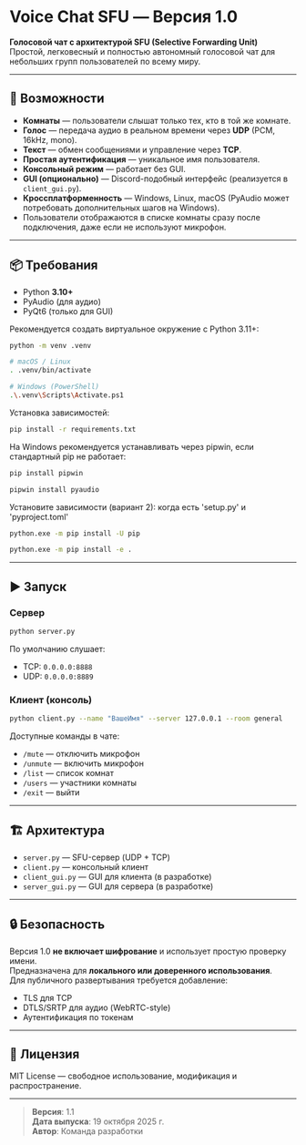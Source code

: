 # Voice Chat SFU — Версия 1.0

**Голосовой чат с архитектурой SFU (Selective Forwarding Unit)**  
Простой, легковесный и полностью автономный голосовой чат для небольших групп пользователей по всему миру.

---

## 🎯 Возможности

- **Комнаты** — пользователи слышат только тех, кто в той же комнате.
- **Голос** — передача аудио в реальном времени через **UDP** (PCM, 16kHz, mono).
- **Текст** — обмен сообщениями и управление через **TCP**.
- **Простая аутентификация** — уникальное имя пользователя.
- **Консольный режим** — работает без GUI.
- **GUI (опционально)** — Discord-подобный интерфейс (реализуется в `client_gui.py`).
- **Кроссплатформенность** — Windows, Linux, macOS (PyAudio может потребовать дополнительных шагов на Windows).
- Пользователи отображаются в списке комнаты сразу после подключения, даже если не используют микрофон.
---

## 📦 Требования

- Python **3.10+**
- PyAudio (для аудио)
- PyQt6 (только для GUI)

Рекомендуется создать виртуальное окружение с Python 3.11+:

```bash
python -m venv .venv
```
```bash
# macOS / Linux
. .venv/bin/activate
```
```bash
# Windows (PowerShell)
.\.venv\Scripts\Activate.ps1
```

Установка зависимостей:
```bash
pip install -r requirements.txt
```
На Windows рекомендуется устанавливать через pipwin, если стандартный pip не работает:
```bash
pip install pipwin
```
```bash
pipwin install pyaudio
```

Установите зависимости (вариант 2):
когда есть 'setup.py' и 'pyproject.toml'
```bash
python.exe -m pip install -U pip
```
```bash
python.exe -m pip install -e .
```


---

## ▶️ Запуск

### Сервер
```bash
python server.py
```
По умолчанию слушает:
- TCP: `0.0.0.0:8888`
- UDP: `0.0.0.0:8889`

### Клиент (консоль)
```bash
python client.py --name "ВашеИмя" --server 127.0.0.1 --room general
```

Доступные команды в чате:
- `/mute` — отключить микрофон
- `/unmute` — включить микрофон
- `/list` — список комнат
- `/users` — участники комнаты
- `/exit` — выйти

---

## 🏗 Архитектура

- `server.py` — SFU-сервер (UDP + TCP)
- `client.py` — консольный клиент
- `client_gui.py` — GUI для клиента (в разработке)
- `server_gui.py` — GUI для сервера (в разработке)

---

## 🔒 Безопасность

Версия 1.0 **не включает шифрование** и использует простую проверку имени.  
Предназначена для **локального или доверенного использования**.  
Для публичного развертывания требуется добавление:
- TLS для TCP
- DTLS/SRTP для аудио (WebRTC-style)
- Аутентификация по токенам

---

## 📜 Лицензия

MIT License — свободное использование, модификация и распространение.

---

> **Версия**: 1.1  
> **Дата выпуска**: 19 октября 2025 г.  
> **Автор**: Команда разработки
